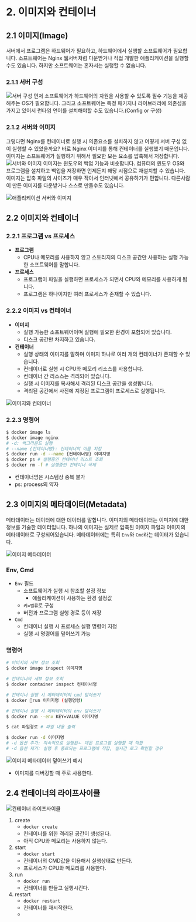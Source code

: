 # 2. 이미지와 컨테이너
## 2.1 이미지(Image)
서버에서 프로그램은 하드웨어가 필요하고, 하드웨어에서 실행할 소프트웨어가 필요합니다. 소프트웨어는 Nginx 웹서버처럼 다운받거나 직접 개발한 애플리케이션을 실행할 수도 있습니다. 하지만 소프트웨어는 혼자서는 실행할 수 없습니다.

### 2.1.1 서버 구성
![서버 구성](/media/도구%20및%20환경/Docker/강의%20정리/데브위키/개발자를%20위한%20쉬운%20도커/서버%20구성.png)
먼저 소프트웨어가 하드웨어의 자원을 사용할 수 있도록 필수 기능을 제공해주는 OS가 필요합니다. 그리고 소프트웨어는 특정 패키지나 라이브러리에 의존성을 가지고 있어서 런타임 언어를 설치해야할 수도 있습니다.(Config or 구성)

### 2.1.2 서버와 이미지
그렇다면 Nginx를 컨테이너로 실행 시 의존요소를 설치하지 않고 어떻게 서버 구성 없이 실행할 수 있었을까요?
바로 Nginx 이미지를 통해 컨테이너를 실행했기 때문입니다.
이미지는 소프트웨어가 실행하기 위해서 필요한 모든 요소를 압축해서 저장합니다.
![서버와 이미지](/media/도구%20및%20환경/Docker/강의%20정리/데브위키/개발자를%20위한%20쉬운%20도커/서버와%20이미지.png)
이미지는 윈도우의 백업 기능과 비슷합니다. 컴퓨터의 윈도우 OS와 프로그램을 설치하고 백업을 저장하면 언제든지 해당 시점으로 재설치할 수 있습니다.
이미지는 압축 파일의 사이즈가 매우 작아서 인터넷에서 공유하기가 편합니다.
다른사람이 만든 이미지를 다운받거나 스스로 만들수도 있습니다.

![애플리케이션 서버와 이미지](/media/도구%20및%20환경/Docker/강의%20정리/데브위키/개발자를%20위한%20쉬운%20도커/애플리케이션%20서버와%20이미지.png)

## 2.2 이미지와 컨테이너
### 2.2.1 프로그램 vs 프로세스
- **프로그램**
	- CPU나 메모리를 사용하지 않고 스토리지의 디스크 공간만 사용하는 실행 가능한 소프트웨어를 말합니다.
- **프로세스**
	- 프로그램이 파일을 실행하면 프로세스가 되면서 CPU와 메모리를 사용하게 됩니다.
	- 프로그램은 하나이지만 여러 프로세스가 존재할 수 있습니다.

### 2.2.2 이미지 vs 컨테이너
- **이미지**
	- 실행 가능한 소프트웨어이며 실행에 필요한 환경이 포함되어 있습니다.
	- 디스크 공간만 차지하고 있습니다.
- **컨테이너**
	- 실행 상태의 이미지를 말하며 이미지 하나로 여러 개의 컨테이너가 존재할 수 있습니다.
	- 컨테이너로 실행 시 CPU와 메모리 리소스를 사용합니다.
	- 컨테이너 간 리소스는 격리되어 있습니다.
	- 실행 시 이미지를 복사해서 격리된 디스크 공간을 생성합니다.
	- 격리된 공간에서 사전에 지정된 프로그램이 프로세스로 실행됩니다.

![이미지와 컨테이너](/media/도구%20및%20환경/Docker/강의%20정리/데브위키/개발자를%20위한%20쉬운%20도커/이미지와%20컨테이너.png)

### 2.2.3 명령어
```bash
$ docker image ls
$ docker image nginx
# -d: 백그라운드 실행
# --name {컨테이너명}: 컨테이너의 이름 지정
$ docker run -d --name {컨테이너명} 이미지명
$ docker ps # 실행중인 컨테이너 리스트 조회
$ docker rm -f # 실행중인 컨테이너 삭제
```
- 컨테이너명은 시스템상 중복 불가
- ps: process의 약자

## 2.3 이미지의 메타데이터(Metadata)
메타데이터는 데이터에 대한 데이터를 말합니다. 이미지의 메타데이터는 이미지에 대한 정보를 기술한 데이터입니다.
하나의 이미지는 실제로 압축된 이미지 파일과 이미지의 메타데이터로 구성되어있습니다.
메타데이터에는 특히 `Env`와  `Cmd`라는 데이터가 있습니다.

![이미지 메타데이터](/media/도구%20및%20환경/Docker/강의%20정리/데브위키/개발자를%20위한%20쉬운%20도커/이미지%20메타데이터.png)
### Env, Cmd
- `Env` 필드
	- 소프트웨어가 실행 시 참조할 설정 정보
		- 애플리케이션이 사용하는 환경 설정값
	- `키=벨류`로 구성
	- 버전과 프로그램 실행 경로 등이 저장
- `Cmd`
	- 컨테이너 실행 시 프로세스 실행 명령어 지정
	- 실행 시 명령어를 덮어쓰기 가능

### 명령어
```bash
# 이미지의 세부 정보 조회
$ docker image inspect 이미지명

# 컨테이너의 세부 정보 조회
$ docker container inspect 컨테이너명

# 컨테이너 실행 시 메타데이터의 cmd 덮어쓰기
$ docker run 이미지명 (실행명령)

# 컨테이너 실행 시 메타데이터의 env 덮어쓰기
$ docker run --env KEY=VALUE 이미지명
```

```bash
$ cat 파일경로 # 파일 내용 출력
```

```bash
$ docker run -d 이미지명
# -d 옵션 추가: 지속적으로 실행된ㄴ 데몬 프로그램 실행할 때 적합
# -d 옵션 제거: 실행 후 종료되는 프로그램에 적합, 실시간 로그 확인할 경우
```

![이미지 메타데이터 덮어쓰기 예시](/media/도구%20및%20환경/Docker/강의%20정리/데브위키/개발자를%20위한%20쉬운%20도커/이미지%20메타데이터%20덮어쓰기%20예시.png)
- 이미지를 디버깅할 때 주로 사용한다.

## 2.4 컨테이너의 라이프사이클
![컨테이너 라이프사이클](/media/도구%20및%20환경/Docker/강의%20정리/데브위키/개발자를%20위한%20쉬운%20도커/컨테이너%20라이프사이클.png)
1. create
	- `docker create`
	- 컨테이너를 위한 격리된 공간이 생성된다.
	- 아직 CPU와 메모리는 사용하지 않는다.
2. start
	- `docker start`
	- 컨테이너의 CMD값을 이용해서 실행상태로 만든다.
	- 프로세스가 CPU와 메모리를 사용한다.
3. run
	- `docker run`
	- 컨테이너를 만들고 실행시킨다.
4. restart
	- `docker restart`
	- 컨테이너를 재시작한다.
	- 
